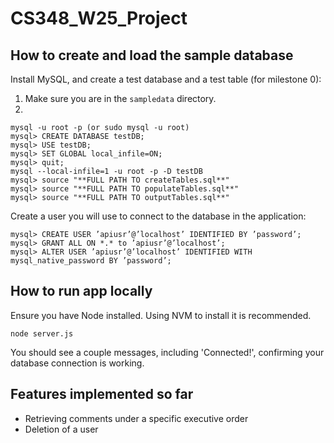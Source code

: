 # CS348_W25_Project

## How to create and load the sample database

Install MySQL, and create a test database and a test table (for milestone 0):

1. Make sure you are in the `sampledata` directory.
2.

```
mysql -u root -p (or sudo mysql -u root)
mysql> CREATE DATABASE testDB;
mysql> USE testDB;
mysql> SET GLOBAL local_infile=ON;
mysql> quit;
mysql --local-infile=1 -u root -p -D testDB
mysql> source "**FULL PATH TO createTables.sql**"
mysql> source "**FULL PATH TO populateTables.sql**"
mysql> source "**FULL PATH TO outputTables.sql**"
```

Create a user you will use to connect to the database in the application:

```
mysql> CREATE USER ’apiusr’@’localhost’ IDENTIFIED BY ’password’;
mysql> GRANT ALL ON *.* to ’apiusr’@’localhost’;
mysql> ALTER USER ’apiusr’@’localhost’ IDENTIFIED WITH mysql_native_password BY ’password’;
```

## How to run app locally

Ensure you have Node installed. Using NVM to install it is recommended.

```
node server.js
```

You should see a couple messages, including 'Connected!', confirming your database connection is working.

## Features implemented so far
- Retrieving comments under a specific executive order
- Deletion of a user
